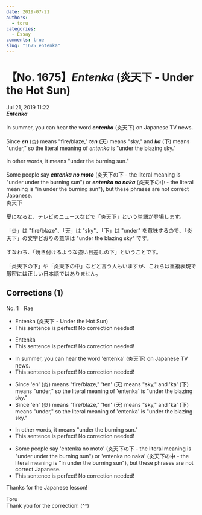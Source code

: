 ```yaml
---
date: 2019-07-21
authors:
  - toru
categories:
  - Essay
comments: true
slug: "1675_entenka"
---
```


# 【No. 1675】<strong><em>Entenka</strong></em> (炎天下 - Under the Hot Sun)
<div class="date">Jul 21, 2019 11:22</div>
<div id="post"><div id="body_show_ori">
<strong><em>Entenka</strong></em><br/><br/>In summer, you can hear the word <strong><em>entenka</em></strong> (炎天下) on Japanese TV news.<br/><br/>Since <strong><em>en</em></strong> (炎) means "fire/blaze," <strong><em>ten</em></strong> (天) means "sky," and <strong><em>ka</em></strong> (下) means "under," so the literal meaning of <em>entenka</em> is "under the blazing sky."<br/><br/>In other words, it means "under the burning sun."<br/><br/>Some people say <strong><em>entenka no moto</em></strong> (炎天下の下 - the literal meaning is "under under the burning sun") or <strong><em>entenka no naka</em></strong> (炎天下の中 - the literal meaning is "in under the burning sun"), but these phrases are not correct Japanese.
</div></div>

<!-- more -->

<div id="post_ja"><div id="body_show_mo">
炎天下<br/><br/>夏になると、テレビのニュースなどで「炎天下」という単語が登場します。<br/><br/>「炎」は "fire/blaze"、「天」は "sky"、「下」は "under" を意味するので、「炎天下」の文字どおりの意味は "under the blazing sky" です。<br/><br/>すなわち、「焼き付けるような強い日差しの下」ということです。<br/><br/>「炎天下の下」や「炎天下の中」などと言う人もいますが、これらは重複表現で厳密には正しい日本語ではありません。
</div></div>

## Corrections (1)
<div id="block"><div class="first_name"> No. 1　<span class="just_name">Rae</span></div><div id="block2">
<ul class="correction_field">
<li class="incorrect">Entenka (炎天下 - Under the Hot Sun)</li>
<li class="corrected perfect">This sentence is perfect! No correction needed!</li>
</ul>
<ul class="correction_field">
<li class="incorrect">Entenka</li>
<li class="corrected perfect">This sentence is perfect! No correction needed!</li>
</ul>
<ul class="correction_field">
<li class="incorrect">In summer, you can hear the word 'entenka' (炎天下) on Japanese TV news.</li>
<li class="corrected perfect">This sentence is perfect! No correction needed!</li>
</ul>
<ul class="correction_field">
<li class="incorrect">Since 'en' (炎) means "fire/blaze," 'ten' (天) means "sky," and 'ka' (下) means "under," so the literal meaning of 'entenka' is "under the blazing sky."</li>
<li class="corrected correct">
Since 'en' (炎) means "fire/blaze," 'ten' (天) means "sky," and 'ka' (下) means "under," <span class="sline"><span class="f_red">so</span></span> the literal meaning of 'entenka' is "under the blazing sky."
</li>
</ul>
<ul class="correction_field">
<li class="incorrect">In other words, it means "under the burning sun."</li>
<li class="corrected perfect">This sentence is perfect! No correction needed!</li>
</ul>
<ul class="correction_field">
<li class="incorrect">Some people say 'entenka no moto' (炎天下の下 - the literal meaning is "under under the burning sun") or 'entenka no naka' (炎天下の中 - the literal meaning is "in under the burning sun"), but these phrases are not correct Japanese.</li>
<li class="corrected perfect">This sentence is perfect! No correction needed!</li>
</ul>
<p class="comment_small">
 Thanks for the Japanese lesson!
</p>

</div><div class="name"><span class="just_name">Toru</span><br>
Thank you for the correction! (^^)
</div>
</div>
